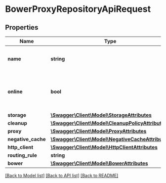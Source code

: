 # BowerProxyRepositoryApiRequest

## Properties
Name | Type | Description | Notes
------------ | ------------- | ------------- | -------------
**name** | **string** | A unique identifier for this repository | 
**online** | **bool** | Whether this repository accepts incoming requests | 
**storage** | [**\Swagger\Client\Model\StorageAttributes**](StorageAttributes.md) |  | 
**cleanup** | [**\Swagger\Client\Model\CleanupPolicyAttributes**](CleanupPolicyAttributes.md) |  | [optional] 
**proxy** | [**\Swagger\Client\Model\ProxyAttributes**](ProxyAttributes.md) |  | 
**negative_cache** | [**\Swagger\Client\Model\NegativeCacheAttributes**](NegativeCacheAttributes.md) |  | 
**http_client** | [**\Swagger\Client\Model\HttpClientAttributes**](HttpClientAttributes.md) |  | 
**routing_rule** | **string** |  | [optional] 
**bower** | [**\Swagger\Client\Model\BowerAttributes**](BowerAttributes.md) |  | [optional] 

[[Back to Model list]](../README.md#documentation-for-models) [[Back to API list]](../README.md#documentation-for-api-endpoints) [[Back to README]](../README.md)


